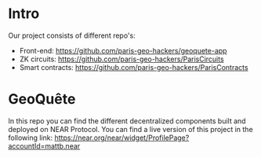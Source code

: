 # Intro

Our project consists of different repo's:
- Front-end: https://github.com/paris-geo-hackers/geoquete-app
- ZK circuits: https://github.com/paris-geo-hackers/ParisCircuits
- Smart contracts: https://github.com/paris-geo-hackers/ParisContracts

# GeoQuête

In this repo you can find the different decentralized components built and deployed on NEAR Protocol. You can find a live version of this project in the following link:
https://near.org/near/widget/ProfilePage?accountId=mattb.near

